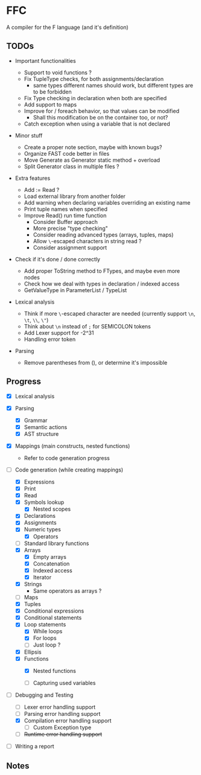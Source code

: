 # FFC
A compiler for the F language (and it's definition)

## TODOs

* Important functionalities
	* Support to void functions ?
	* Fix TupleType checks, for both assignments/declaration
		* same types different names should work, but different types are to be forbidden
	* Fix Type checking in declaration when both are specified
	* Add support to maps
	* Improve for / foreach behavior, so that values can be modified
		* Shall this modification be on the container too, or not?
	* Catch exception when using a variable that is not declared

* Minor stuff
	* Create a proper note section, maybe with known bugs?
	* Organize FAST code better in files
	* Move Generate as Generator static method + overload
	* Split Generator class in multiple files ?
	
* Extra features
	* Add := Read ?
	* Load external library from another folder
	* Add warning when declaring variables overriding an existing name
	* Print tuple names when specified
	* Improve Read() run time function
		* Consider Buffer approach
		* More precise "type checking"
		* Consider reading advanced types (arrays, tuples, maps)
		* Allow `\`-escaped characters in string read ?
		* Consider assignment support

* Check if it's done / done correctly
	* Add proper ToString method to FTypes, and maybe even more nodes
	* Check how we deal with types in declaration / indexed access
	* GetValueType in ParameterList / TypeList

* Lexical analysis
	* Think if more `\`-escaped character are needed (currently support `\n`, `\t`, `\\`, `\"`)
	* Think about `\n` instead of `;` for SEMICOLON tokens
	* Add Lexer support for -2^31
	* Handling error token

* Parsing
	* Remove parentheses from (), or determine it's impossible

## Progress

- [x] Lexical analysis
	
- [x] Parsing
	- [x] Grammar	
	- [x] Semantic actions
	- [x] AST structure

- [x] Mappings (main constructs, nested functions)
	- Refer to code generation progress

- [ ] Code generation (while creating mappings)
	- [x] Expressions
	- [x] Print
	- [x] Read
	- [x] Symbols lookup
		- [x] Nested scopes
	- [x] Declarations
	- [x] Assignments
	- [x] Numeric types
		- [x] Operators
	- [ ] Standard library functions
	- [x] Arrays
		- [x] Empty arrays
		- [x] Concatenation
		- [x] Indexed access
		- [x] Iterator
	- [x] Strings
		* Same operators as arrays ?
	- [ ] Maps
	- [x] Tuples
	- [x] Conditional expressions
	- [x] Conditional statements
	- [x] Loop statements
		- [x] While loops
		- [x] For loops
		- [ ] Just loop ?
	- [x] Ellipsis
	- [x] Functions
		- [x] Nested functions
		- [ ] Capturing used variables


- [ ] Debugging and Testing
	- [ ] Lexer error handling support
	- [ ] Parsing error handling support
	- [x] Compilation error handling support
		- [ ] Custom Exception type
	- [ ] ~~Runtime error handling support~~

- [ ] Writing a report

## Notes